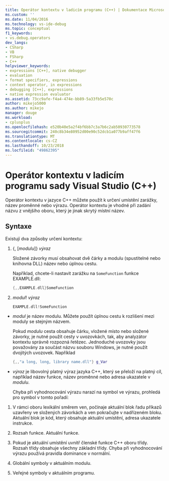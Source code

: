 ```yaml
---
title: Operátor kontextu v ladicím programu (C++) | Dokumentace Microsoftu
ms.custom: ''
ms.date: 11/04/2016
ms.technology: vs-ide-debug
ms.topic: conceptual
f1_keywords:
- vs.debug.operators
dev_langs:
- CSharp
- VB
- FSharp
- C++
helpviewer_keywords:
- expressions [C++], native debugger
- evaluation
- format specifiers, expressions
- context operator, in expressions
- debugging [C++], expressions
- native expression evaluator
ms.assetid: 73cc9afe-f4a4-474e-bb89-5a33fb5e570c
author: mikejo5000
ms.author: mikejo
manager: douge
ms.workload:
- cplusplus
ms.openlocfilehash: e520b40e5a2f4bf6bb7c3a7b6c2ab50930773578
ms.sourcegitcommit: 240c8b34e80952d00e90c52dcb1a077b9aff47f6
ms.translationtype: MT
ms.contentlocale: cs-CZ
ms.lasthandoff: 10/23/2018
ms.locfileid: "49862395"
---
```

# <a name="context-operator-in-the-visual-studio-debugger-c"></a>Operátor kontextu v ladicím programu sady Visual Studio (C++)
Operátor kontextu v jazyce C++ můžete použít k určení umístění zarážky, název proměnné nebo výrazu. Operátor kontextu je vhodné při zadání názvu z vnějšího oboru, který je jinak skrytý místní název.  
  
##  <a name="BKMK_Using_context_operators_to_specify_a_symbol"></a> Syntaxe  
 Existují dva způsoby určení kontextu:  
  
1.  {, [*modulu*]} *výraz*  
  
     Složené závorky musí obsahovat dvě čárky a modulu (spustitelné nebo knihovna DLL) název nebo úplnou cestu.  
  
     Například, chcete-li nastavit zarážku na `SomeFunction` funkce EXAMPLE.dll:  
  
    ```C++  
    {,,EXAMPLE.dll}SomeFunction  
    ```  
  
2.  *modul*! *výraz*  
  
    ```C++  
    EXAMPLE.dll!SomeFunction  
    ```  
  
- *modul* je název modulu. Můžete použít úplnou cestu k rozlišení mezi moduly se stejným názvem.  
  
   Pokud *modulu* cesta obsahuje čárku, vložené místo nebo složené závorky, je nutné použít cesty v uvozovkách, tak, aby analyzátor kontextu správně rozpozná řetězec. Jednoduché uvozovky jsou považovány za součást názvu souboru Windows, je nutné použít dvojitých uvozovek. Například  
  
  ```C++  
  {,,"a long, long, library name.dll"} g_Var  
  ```  
  
- *výraz* je libovolný platný výraz jazyka C++, který se přeloží na platný cíl, například název funkce, název proměnné nebo adresa ukazatele v *modulu*.  
  
  Chyba při vyhodnocování výrazu narazí na symbol ve výrazu, prohledá pro symbol v tomto pořadí:  
  
1.  V rámci oboru lexikální směrem ven, počínaje aktuální blok řadu příkazů uzavřeny ve složených závorkách a ven pokračujte v nadřízeném bloku. Aktuální blok je kód, který obsahuje aktuální umístění, adresa ukazatele instrukce.  
  
2.  Rozsah funkce. Aktuální funkce.  
  
3.  Pokud je aktuální umístění uvnitř členské funkce C++ oboru třídy. Rozsah třídy obsahuje všechny základní třídy. Chyba při vyhodnocování výrazu používá pravidla dominance v normální.  
  
4.  Globální symboly v aktuálním modulu.  
  
5.  Veřejné symboly v aktuálním programu.